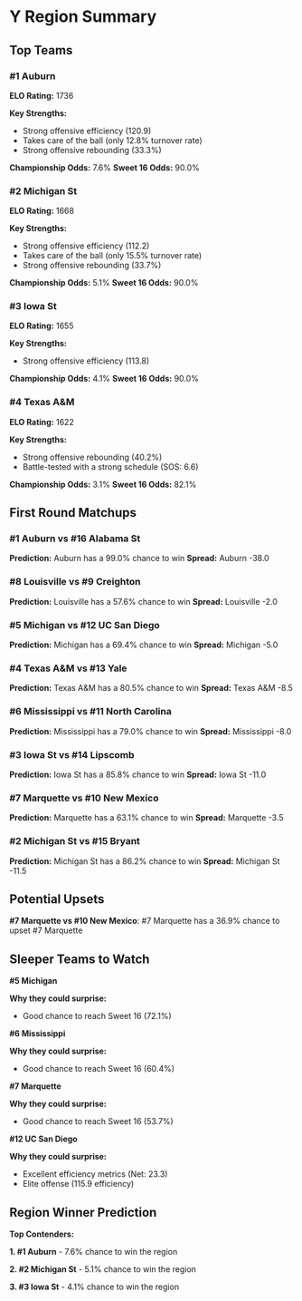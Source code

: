 # Y Region Summary

## Top Teams

### #1 Auburn
**ELO Rating:** 1736

**Key Strengths:**
* Strong offensive efficiency (120.9)
* Takes care of the ball (only 12.8% turnover rate)
* Strong offensive rebounding (33.3%)

**Championship Odds:** 7.6%
**Sweet 16 Odds:** 90.0%

### #2 Michigan St
**ELO Rating:** 1668

**Key Strengths:**
* Strong offensive efficiency (112.2)
* Takes care of the ball (only 15.5% turnover rate)
* Strong offensive rebounding (33.7%)

**Championship Odds:** 5.1%
**Sweet 16 Odds:** 90.0%

### #3 Iowa St
**ELO Rating:** 1655

**Key Strengths:**
* Strong offensive efficiency (113.8)

**Championship Odds:** 4.1%
**Sweet 16 Odds:** 90.0%

### #4 Texas A&M
**ELO Rating:** 1622

**Key Strengths:**
* Strong offensive rebounding (40.2%)
* Battle-tested with a strong schedule (SOS: 6.6)

**Championship Odds:** 3.1%
**Sweet 16 Odds:** 82.1%

## First Round Matchups

### #1 Auburn vs #16 Alabama St

**Prediction:** Auburn has a 99.0% chance to win
**Spread:** Auburn -38.0

### #8 Louisville vs #9 Creighton

**Prediction:** Louisville has a 57.6% chance to win
**Spread:** Louisville -2.0

### #5 Michigan vs #12 UC San Diego

**Prediction:** Michigan has a 69.4% chance to win
**Spread:** Michigan -5.0

### #4 Texas A&M vs #13 Yale

**Prediction:** Texas A&M has a 80.5% chance to win
**Spread:** Texas A&M -8.5

### #6 Mississippi vs #11 North Carolina

**Prediction:** Mississippi has a 79.0% chance to win
**Spread:** Mississippi -8.0

### #3 Iowa St vs #14 Lipscomb

**Prediction:** Iowa St has a 85.8% chance to win
**Spread:** Iowa St -11.0

### #7 Marquette vs #10 New Mexico

**Prediction:** Marquette has a 63.1% chance to win
**Spread:** Marquette -3.5

### #2 Michigan St vs #15 Bryant

**Prediction:** Michigan St has a 86.2% chance to win
**Spread:** Michigan St -11.5

## Potential Upsets

**#7 Marquette vs #10 New Mexico**: #7 Marquette has a 36.9% chance to upset #7 Marquette

## Sleeper Teams to Watch

**#5 Michigan**

**Why they could surprise:**
* Good chance to reach Sweet 16 (72.1%)

**#6 Mississippi**

**Why they could surprise:**
* Good chance to reach Sweet 16 (60.4%)

**#7 Marquette**

**Why they could surprise:**
* Good chance to reach Sweet 16 (53.7%)

**#12 UC San Diego**

**Why they could surprise:**
* Excellent efficiency metrics (Net: 23.3)
* Elite offense (115.9 efficiency)

## Region Winner Prediction

**Top Contenders:**

**1. #1 Auburn** - 7.6% chance to win the region

**2. #2 Michigan St** - 5.1% chance to win the region

**3. #3 Iowa St** - 4.1% chance to win the region

